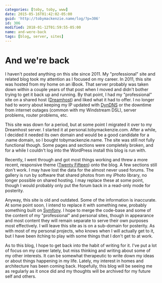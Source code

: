 ```yaml
---
categories: [toby, toby, www]
date: 2015-05-16T01:42:02-05:00
guid: 'http://tobymackenzie.name/log/?p=306'
id: 306
modified: 2018-01-12T01:59:55-05:00
name: and-were-back
tags: [blog, server, sites]
---
```


And we're back
==============

I haven't posted anything on this site since 2011.  My "professional" site and related blog took my attention as I focused on my career.  In 2011, this site was hosted from my home on an iBook.  That server probably was taken down within a couple years of that post when I moved and didn't bother trying to get it back up and running.  By that point, I had my "professional" site on a shared host ([Dreamhost](http://dreamhost.com/)) and liked what it had to offer.  I no longer had to worry about keeping my IP updated with [DynDNS](http://dyndns.com) or the downtime from internet outages (common with my Windstream DSL), server problems, router problems, etc.

This site was down for a period, but at some point I migrated it over to my Dreamhost server.  I started it at personal.tobymackenzie.com.  After a while, I decided it needed its own domain and would be a good candidate for a .name domain, so I bought tobymackenzie.name.  The site was still not fully functional though.  Some pages and sections were completely broken, and for a while I couldn't log into the WordPress install this blog is run with.

Recently, I went through and got most things working and threw a more recent, responsive theme ([Twenty Fifteen](https://wordpress.org/themes/twentyfifteen/)) onto the blog.  A few sections still don't work.  I may have lost the data for the almost never used forums.  The gallery is run by software that shared photos from my iPhoto library, no longer possible on shared hosting.  I may replace these at some point, though I would probably only put the forum back in a read-only mode for posterity.

Anyway, this site is old and outdated.  Some of the information is inaccurate.  At some point soon, I intend to replace it with something new, probably something built on [Symfony](http://symfony.com/).  I hope to merge the code-base and some of the content of my "professional" and personal sites, though in appearance and most content they will remain separate to serve their own purposes most effectively.  I will leave this site as is on a sub-domain for posterity.  As with most of my personal projects, who knows when I will actually get to it, but I have been itching to play with some things that I don't get to at work.

As to this blog, I hope to get back into the habit of writing for it.  I've put a lot of focus on my career lately, but miss thinking and writing about some of my other interests.  It can be somewhat therapeutic to write down my ideas or about things happening in my life.  Lately, my interest in homes and architecture has been coming back.  Hopefully, this blog will be seeing me as regularly as it once did and my thoughts will be archived for my future self and others.
